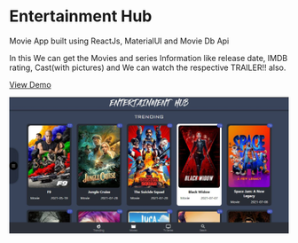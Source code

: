 # Entertainment Hub

Movie App built using ReactJs, MaterialUI and Movie Db Api

In this We can get the Movies and series Information like release date, IMDB rating, 
Cast(with pictures) and We can watch the respective TRAILER!! also. 

[View Demo](https://entertainment-hub-gs.netlify.app/)

![Img](https://github.com/SASANK-G/Entertainment-hub/blob/master/src/Capture.JPG)
